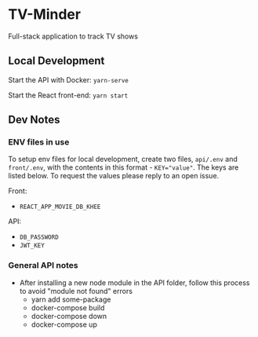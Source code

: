 # TV-Minder

Full-stack application to track TV shows

## Local Development

Start the API with Docker: `yarn-serve`

Start the React front-end: `yarn start`

## Dev Notes

### ENV files in use

To setup env files for local development, create two files, `api/.env` and `front/.env`, with the contents in this format - `KEY="value"`. The keys are listed below. To request the values please reply to an open issue.

Front:

- `REACT_APP_MOVIE_DB_KHEE`

API:

- `DB_PASSWORD`
- `JWT_KEY`

### General API notes

- After installing a new node module in the API folder, follow this process to avoid "module not found" errors
  - yarn add some-package
  - docker-compose build
  - docker-compose down
  - docker-compose up
